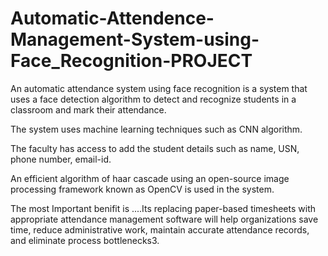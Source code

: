 # Automatic-Attendence-Management-System-using-Face_Recognition-PROJECT

An automatic attendance system using face recognition is a system that uses a face detection algorithm to detect and recognize students in a classroom and mark their attendance.

The system uses machine learning techniques such as CNN algorithm. 

The faculty has access to add the student details such as name, USN, phone number, email-id.

An efficient algorithm of haar cascade using an open-source image processing framework known as OpenCV is used in the system.

The most Important benifit is ....Its replacing paper-based timesheets with appropriate attendance management software
                        will help organizations save time, reduce administrative work, maintain accurate attendance records, and eliminate process bottlenecks3.
